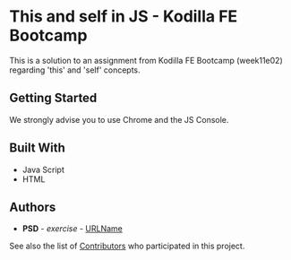 # This and self in JS - Kodilla FE Bootcamp

This is a solution to an assignment from Kodilla FE Bootcamp (week11e02) regarding 'this' and 'self' concepts.

## Getting Started

We strongly advise you to use Chrome and the JS Console. 

## Built With
* Java Script
* HTML

## Authors

* **PSD** - *exercise* - [URLName](URL)

See also the list of [Contributors](https://github.com/psdubowik/kodilla-w11e02-js-this/graphs/contributors) who participated in this project.
